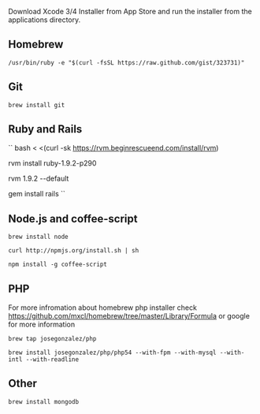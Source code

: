 Download Xcode 3/4 Installer from App Store and run the installer from the applications directory.

## Homebrew

``
  /usr/bin/ruby -e "$(curl -fsSL https://raw.github.com/gist/323731)"
``

## Git

``
  brew install git
``

## Ruby and Rails

``
  bash < <(curl -sk https://rvm.beginrescueend.com/install/rvm)
  
  rvm install ruby-1.9.2-p290
  
  rvm 1.9.2 --default
  
  gem install rails
``

## Node.js and coffee-script

``
  brew install node
``

``
  curl http://npmjs.org/install.sh | sh
``

``
  npm install -g coffee-script
``

## PHP
For more infromation about homebrew php installer check https://github.com/mxcl/homebrew/tree/master/Library/Formula or google for more information

``
  brew tap josegonzalez/php
``

``
  brew install josegonzalez/php/php54 --with-fpm --with-mysql --with-intl --with-readline
``

## Other

``
  brew install mongodb
``
